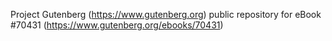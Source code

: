 Project Gutenberg (https://www.gutenberg.org) public repository for
eBook #70431 (https://www.gutenberg.org/ebooks/70431)
